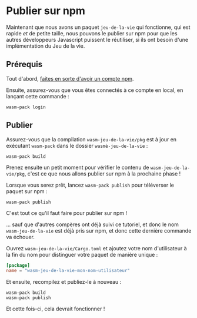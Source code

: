 <!--
# Publishing to npm
-->

# Publier sur npm

<!--
Now that we have a working, fast, *and* small `wasm-game-of-life` package, we
can publish it to npm so other JavaScript developers can reuse it, if they ever
need an off-the-shelf Game of Life implementation.
-->

Maintenant que nous avons un paquet `jeu-de-la-vie` qui fonctionne, qui est
rapide *et* de petite taille, nous pouvons le publier sur npm pour que les
autres développeurs Javascript puissent le réutiliser, si ils ont besoin d'une
implémentation du Jeu de la vie.

<!--
## Prerequisites
-->

## Prérequis

<!--
First, [make sure you have an npm account](https://www.npmjs.com/signup).
-->

Tout d'abord, [faites en sorte d'avoir un compte
npm](https://www.npmjs.com/signup).

<!--
Second, make sure you are logged into your account locally, by running this
command:
-->

Ensuite, assurez-vous que vous êtes connectés à ce compte en local, en lançant
cette commande :

<!--
```
wasm-pack login
```
-->

```
wasm-pack login
```

<!--
## Publishing
-->

## Publier

<!--
Make sure that the `wasm-game-of-life/pkg` build is up to date by running
`wasm-pack` inside the `wasm-game-of-life` directory:
-->

Assurez-vous que la compilation `wasm-jeu-de-la-vie/pkg` est à jour en exécutant
`wasm-pack` dans le dossier `wasmè-jeu-de-la-vie` :

<!--
```
wasm-pack build
```
-->

```
wasm-pack build
```

<!--
Take a moment to check out the contents of `wasm-game-of-life/pkg` now, this is
what we are publishing to npm in the next step!
-->

Prenez ensuite un petit moment pour vérifier le contenu de
`wasm-jeu-de-la-vie/pkg`, c'est ce que nous allons publier sur npm à la
prochaine phase !

<!--
When you're ready, run `wasm-pack publish` to upload the package to npm:
-->

Lorsque vous serez prêt, lancez `wasm-pack publish` pour téléverser le paquet
sur npm :

<!--
```
wasm-pack publish
```
-->

```
wasm-pack publish
```

<!--
That's all it takes to publish to npm!
-->

C'est tout ce qu'il faut faire pour publier sur npm !

<!--
...except other folks have also done this tutorial, and therefore the
`wasm-game-of-life` name is taken on npm, and that last command probably didn't
work.
-->

... sauf que d'autres compères ont déjà suivi ce tutoriel, et donc le nom
`wasm-jeu-de-la-vie` est déjà pris sur npm, et donc cette dernière commande va
échouer.

<!--
Open up `wasm-game-of-life/Cargo.toml` and add your username to the end of the
`name` to disambiguate the package in a unique way:
-->

Ouvrez `wasm-jeu-de-la-vie/Cargo.toml` et ajoutez votre nom d'utilisateur à la
fin du nom pour distinguer votre paquet de manière unique :

<!--
```toml
[package]
name = "wasm-game-of-life-my-username"
```
-->

```toml
[package]
name = "wasm-jeu-de-la-vie-mon-nom-utilisateur"
```

<!--
Then, rebuild and publish again:
-->

Et ensuite, recompilez et publiez-le à nouveau :

<!--
```
wasm-pack build
wasm-pack publish
```
-->

```
wasm-pack build
wasm-pack publish
```

<!--
This time it should work!
-->

Et cette fois-ci, cela devrait fonctionner !

